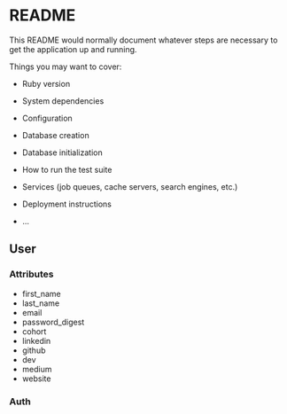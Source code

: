 # README

This README would normally document whatever steps are necessary to get the
application up and running.

Things you may want to cover:

- Ruby version

- System dependencies

- Configuration

- Database creation

- Database initialization

- How to run the test suite

- Services (job queues, cache servers, search engines, etc.)

- Deployment instructions

- ...

## User

### Attributes

- first_name
- last_name
- email
- password_digest
- cohort
- linkedin
- github
- dev
- medium
- website

### Auth
